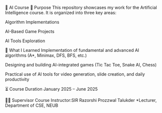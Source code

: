 🧠 AI Course
📌 Purpose
This repository showcases my work for the Artificial Intelligence course. It is organized into three key areas:

Algorithm Implementations

AI-Based Game Projects

AI Tools Exploration

🎯 What I Learned
Implementation of fundamental and advanced AI algorithms (A*, Minimax, DFS, BFS, etc.)

Designing and building AI-integrated games (Tic Tac Toe, Snake AI, Chess)

Practical use of AI tools for video generation, slide creation, and daily productivity

⏳ Course Duration
January 2025 – June 2025

🧑‍🏫 Supervisor
Course Instructor:SIR Razorshi Prozzwal Talukder
*Lecturer, Department of CSE, NEUB
